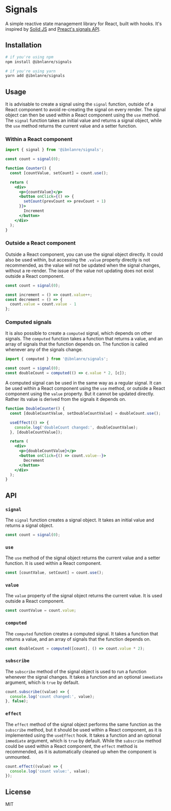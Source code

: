# Signals

A simple reactive state management library for React, built with hooks. It's inspired by [Solid JS](https://www.solidjs.com/) and [Preact's signals API](https://preactjs.com/guide/v10/signals/).

## Installation

```bash
# if you're using npm
npm install @ibnlanre/signals

# if you're using yarn
yarn add @ibnlanre/signals
```

## Usage

It is advisable to create a signal using the `signal` function, outside of a React component to avoid re-creating the signal on every render. The signal object can then be used within a React component using the `use` method. The `signal` function takes an initial value and returns a signal object, while the `use` method returns the current value and a setter function.

### Within a React component

```jsx
import { signal } from '@ibnlanre/signals';

const count = signal(0);

function Counter() {
  const [countValue, setCount] = count.use();

  return (
    <div>
      <p>{countValue}</p>
      <button onClick={() => { 
        setCount(prevCount => prevCount + 1) 
      }}>
        Increment
      </button>
    </div>
  );
}
```

### Outside a React component

Outside a React component, you can use the signal object directly. It could also be used within, but accessing the `.value` property directly is not recommended, as the value will not be updated when the signal changes, without a re-render. The issue of the value not updating does not exist outside a React component.

```typescript
const count = signal(0);

const increment = () => count.value++;
const decrement = () => { 
  count.value = count.value - 1 
};
```

### Computed signals

It is also possible to create a `computed` signal, which depends on other signals. The `computed` function takes a function that returns a value, and an array of signals that the function depends on. The function is called whenever any of the signals change.

```typescript
import { computed } from '@ibnlanre/signals';

const count = signal(0);
const doubleCount = computed(() => c.value * 2, [c]);
```

A computed signal can be used in the same way as a regular signal. It can be used within a React component using the `use` method, or outside a React component using the `value` property. But it cannot be updated directly. Rather its value is derived from the signals it depends on.

```jsx
function DoubleCounter() {
  const [doubleCountValue, setDoubleCountValue] = doubleCount.use();

  useEffect(() => {
    console.log('doubleCount changed:', doubleCountValue);
  }, [doubleCountValue]);

  return (
    <div>
      <p>{doubleCountValue}</p>
      <button onClick={() => count.value--}>
        Decrement
      </button>
    </div>
  );
}
```

## API

### `signal`

The `signal` function creates a signal object. It takes an initial value and returns a signal object.

```typescript
const count = signal(0);
```

### `use`

The `use` method of the signal object returns the current value and a setter function. It is used within a React component.

```typescript
const [countValue, setCount] = count.use();
```

### `value`

The `value` property of the signal object returns the current value. It is used outside a React component.

```typescript
const countValue = count.value;
```

### `computed`

The `computed` function creates a computed signal. It takes a function that returns a value, and an array of signals that the function depends on.

```typescript
const doubleCount = computed([count], () => count.value * 2);
```

### `subscribe`

The `subscribe` method of the signal object is used to run a function whenever the signal changes. It takes a function and an optional `immediate` argument, which is `true` by default.

```typescript
count.subscribe((value) => {
  console.log('count changed:', value);
}, false);
```

### `effect`

The `effect` method of the signal object performs the same function as the `subscribe` method, but it should be used within a React component, as it is implemented using the `useEffect` hook. It takes a function and an optional `immediate` argument, which is `true` by default. While the `subscribe` method could be used within a React component, the `effect` method is recommended, as it is automatically cleaned up when the component is unmounted.

```typescript
count.effect((value) => {
  console.log('count value:', value);
});
```

## License

MIT

